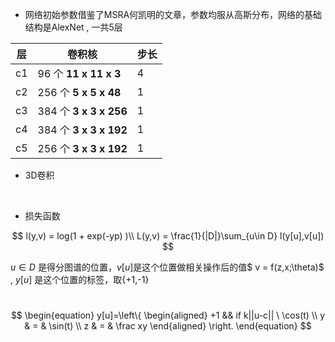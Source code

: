 - 网络初始参数借鉴了MSRA何凯明的文章，参数均服从高斯分布，网络的基础结构是AlexNet , 一共5层

| 层   | 卷积核                  | 步长 |
| ---- | ----------------------- | ---- |
| c1   | 96   个 **11 x 11 x 3** | 4    |
| c2   | 256 个 **5 x 5 x 48**   | 1    |
| c3   | 384 个 **3 x 3 x 256**  | 1    |
| c4   | 384 个 **3 x 3 x 192**  | 1    |
| c5   | 256 个 **3 x 3 x 192**  | 1    |

- 3D卷积

​	



- 损失函数

$$
l(y,v) = log(1 + exp(-yp) )\\
L(y,v) = \frac{1}{|D|}\sum_{u\in D} l(y[u],v[u])
$$

 

$u \in D$ 是得分图谱的位置，$v[u]$是这个位置做相关操作后的值$ v = f(z,x;\theta)$ , $y[u]$ 是这个位置的标签，取{+1,-1} 

​	
$$
\begin{equation}
y[u]=\left\{
\begin{aligned}
+1   && if k||u-c|| \ \cos(t) \\
y & = & \sin(t) \\
z & = & \frac xy
\end{aligned}
\right.
\end{equation}
$$
